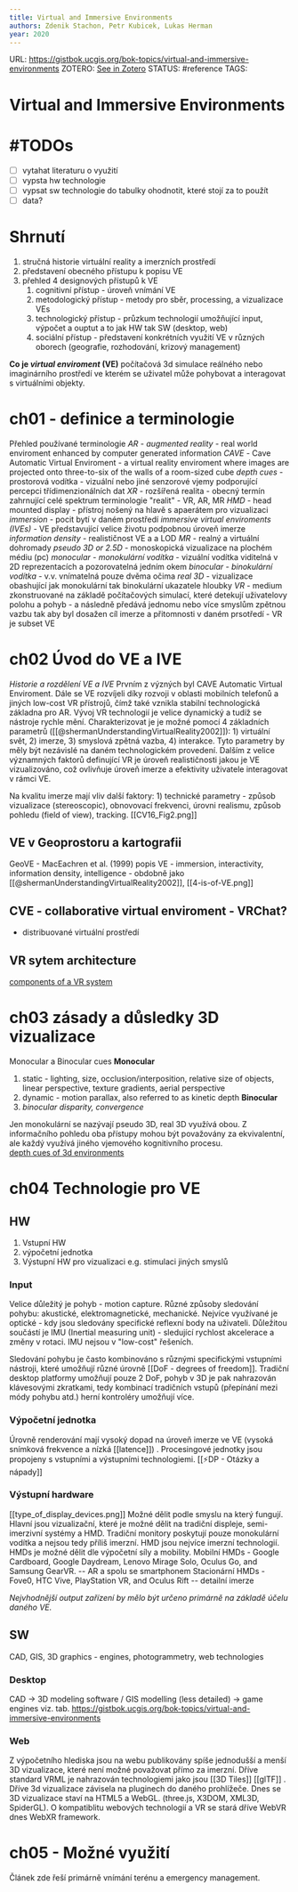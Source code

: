 ```yaml
---
title: Virtual and Immersive Environments
authors: Zdenik Stachon, Petr Kubicek, Lukas Herman
year: 2020
---
```

URL:  https://gistbok.ucgis.org/bok-topics/virtual-and-immersive-environments
ZOTERO: [See in Zotero](zotero://select/items/@stachonVirtualImmersiveEnvironments2020)
STATUS: #reference
TAGS:  
# Virtual and Immersive Environments

# **#TODO**s
- [ ] vytahat literaturu o využití
- [ ] vypsta hw technologie
- [ ] vypsat sw technologie do tabulky ohodnotit, které stojí za to použít
- [ ] data?

# Shrnutí
1) stručná historie virtuální reality a imerzních prostředí
2) představení obecného přístupu k popisu VE
3) přehled 4 designových přístupů k VE
	1) cognitivní přístup - úroveň vnímání VE
	2) metodologický přístup - metody pro sběr, processing, a vizualizace VEs
	3) technologický přístup - průzkum technologií umožňující input, výpočet a ouptut a to jak HW tak SW (desktop, web)
	4) sociální přístup - představení konkrétních využití VE v různých oborech (geografie, rozhodování, krizový management)

**Co je *virtual enviroment* (VE)**
počítačová 3d simulace reálného nebo imaginárního prostředí ve kterém se uživatel může pohybovat a interagovat s virtuálními objekty. 

# ch01 - definice a terminologie
Přehled používané terminologie
*AR - augmented reality* - real world enviroment enhanced by computer generated information
*CAVE* - Cave Automatic Virtual Enviroment - a  virtual reality enviroment where images are projected onto three-to-six of the walls of a room-sized cube
*depth cues* - prostorová vodítka - vizuální nebo jiné senzorové vjemy podporující percepci třídimenzionálních dat
*XR* - rozšířená realita - obecný termín zahrnující celé spektrum terminologie "realit" - VR, AR, MR
*HMD* - head mounted display - přístroj nošený na hlavě s apaerátem pro vizualizaci
*immersion* - pocit bytí v daném prostředí
*immersive virtual enviroments (IVEs)* - VE představující velice životu podpobnou úroveň imerze
*information density* - realističnost VE a a LOD
*MR* - realný a virtuální dohromady
*pseudo 3D or 2.5D* - monoskopická vizualizace na plochém médiu (pc) 
*monocular - monokulární vodítka* - vizuální vodítka viditelná v 2D reprezentacích a pozorovatelná jedním okem
*binocular - binokulární vodítka* - v.v. vnímatelná pouze dvěma očima 
*real 3D* - vizualizace obashující jak monokulární tak binokulární ukazatele hloubky
*VR* - medium zkonstruované na základě počítačových simulací, které detekují uživatelovy polohu a pohyb - a následně předává jednomu nebo více smyslům zpětnou vazbu tak aby byl dosažen cíl imerze a přitomnosti v daném prsotředí - VR je subset VE

# ch02 Úvod do VE a IVE
*Historie a rozdělení VE a IVE*
Prvním z význých byl CAVE Automatic Virtual Enviroment. Dále se VE rozvíjeli díky rozvoji v oblasti mobilních telefonů a jiných low-cost VR přístrojů, čímž také vznikla stabilní technologická základna pro AR. Vývoj VR technologií je velice dynamický a tudíž se nástroje rychle mění. Charakterizovat je je možné pomocí 4 základních parametrů ([[@shermanUnderstandingVirtualReality2002]]): 1) virtuální svět, 2) imerze, 3) smyslová zpětná vazba, 4) interakce. Tyto parametry by měly být nezávislé na daném technologickém provedení. Dalším z velice významných faktorů definující VR je úroveň realističnosti jakou je VE vizualizováno, což ovlivňuje úroveň imerze a efektivity uživatele interagovat v rámci VE. 

Na kvalitu imerze mají vliv další faktory: 1) technické parametry - způsob vizualizace (stereoscopic), obnovovací frekvenci, úrovni realismu, způsob pohledu (field of view), tracking. [[CV16_Fig2.png]]

## VE v Geoprostoru a kartografii
GeoVE - MacEachren et al. (1999)
popis VE - immersion, interactivity, information density, intelligence - obdobně jako [[@shermanUnderstandingVirtualReality2002]], [[4-is-of-VE.png]]

## CVE - collaborative virtual enviroment - VRChat?
- distribuované virtuální prostředí 
## VR sytem architecture
[components of a VR system](https://gistbok.ucgis.org/sites/default/files/CV16_Fig3.png)

# ch03 zásady a důsledky 3D vizualizace
Monocular a Binocular cues
**Monocular**
1) static - lighting, size, occlusion/interposition, relative size of objects, linear perspective, texture gradients, aerial perspective
2) dynamic - motion parallax, also referred to as kinetic depth
**Binocular**
1) *binocular disparity, convergence*  

Jen monokulární se nazývají pseudo 3D, real 3D využívá obou. Z informačního pohledu oba přístupy mohou být považovány za ekvivalentní, ale každý využívá jiného vjemového kognitivního procesu.  
[depth cues of 3d environments](https://gistbok.ucgis.org/sites/default/files/CV16_Fig4.png)

# ch04 Technologie pro VE
## HW
1) Vstupní HW 
2) výpočetní jednotka
3) Výstupní HW pro vizualizaci e.g. stimulaci jiných smyslů

### Input
Velice důležitý je pohyb - motion capture. Různé způsoby sledování pohybu: akustické, elektromagnetické, mechanické. Nejvíce využívané je optické - kdy jsou sledovány specifické reflexní body na uživateli. Důležitou součástí je IMU (Inertial measuring unit) - sledující rychlost akcelerace a změny v rotaci. IMU nejsou v "low-cost" řešeních. 

Sledování pohybu je často kombinováno s různými specifickými vstupními nástroji, které umožňují různé úrovně [[DoF - degrees of freedom]]. Tradiční desktop platformy umožňují pouze 2 DoF, pohyb v 3D je pak nahrazován klávesovými zkratkami, tedy kombinací tradičních vstupů (přepínání mezi módy pohybu atd.) herní kontroléry umožňují více. 

### Výpočetní jednotka
Úrovně renderování mají vysoký dopad na úroveň imerze ve VE (vysoká snímková frekvence a nízká [[latence]]) . Procesingové jednotky jsou propojeny s vstupními a výstupními technologiemi. [[⚡DP - Otázky a nápady]]

### Výstupní hardware
[[type_of_display_devices.png]]
Možné dělit podle smyslu na který fungují. Hlavní jsou vizualizační, které je možné dělit na tradiční displeje, semi-imerzivní systémy a HMD. Tradiční monitory poskytují pouze monokulární vodítka a nejsou tedy příliš imerzní. HMD jsou nejvíce imerzní technologií. HMDs je možné dělit dle výpočetní síly a mobility. 
Mobilní HMDs - Google Cardboard, Google Daydream, Lenovo Mirage Solo, Oculus Go, and Samsung GearVR. -- AR a spolu se smartphonem
Stacionární HMDs - Fove0, HTC Vive, PlayStation VR, and Oculus Rift -- detailní imerze 

*Nejvhodnější output zařízení by mělo být určeno primárně na základě účelu daného VE.*  


## SW
CAD, GIS, 3D graphics - engines, photogrammetry, web technologies
### Desktop
CAD -> 3D modeling software / GIS modelling (less detailed) -> game engines 
viz. tab. https://gistbok.ucgis.org/bok-topics/virtual-and-immersive-environments
### Web
Z výpočetního hlediska jsou na webu publikovány spíše jednodušší a menší 3D vizualizace, které není možné považovat přímo za imerzní. Dříve standard VRML je nahrazován technologiemi jako jsou [[3D Tiles]] [[glTF]]  . Dříve 3d vizualizace závisela na pluginech do daného prohlížeče. Dnes se 3D vizualizace staví na HTML5 a WebGL. (three.js, X3DOM, XML3D, SpiderGL). O kompatiblitu webových technologií a VR se stará dříve WebVR dnes WebXR framework. 


# ch05 - Možné využití
Článek zde řeší primárně vnímání terénu a emergency management. 


